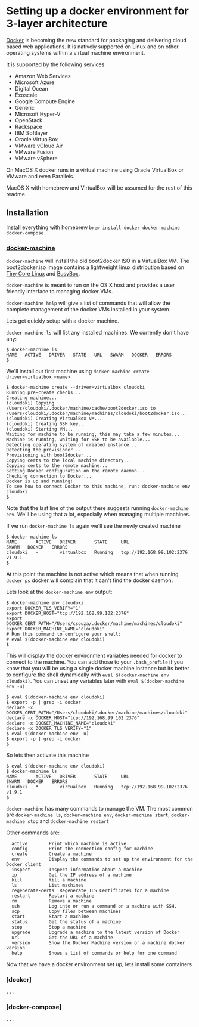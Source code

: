 
# Setting up a docker environment for 3-layer architecture



[Docker](https:/www.docker.com/) is becoming the new standard for packaging and delivering cloud based web applications. 
It is natively supported on Linux and on other operating systems within a virtual machine environment.

It is supported by the following services:

- Amazon Web Services
- Microsoft Azure
- Digital Ocean
- Exoscale
- Google Compute Engine
- Generic
- Microsoft Hyper-V
- OpenStack
- Rackspace
- IBM Softlayer
- Oracle VirtualBox
- VMware vCloud Air
- VMware Fusion
- VMware vSphere

On MacOS X docker runs in a virtual machine using Oracle VirtualBox or VMware and even Parallels. 

MacOS X with homebrew and VirtualBox will be assumed for the rest of this readme.


## Installation

Install everything with homebrew `brew install docker docker-machine docker-compose`

### [docker-machine](https://docs.docker.com/machine/)

`docker-machine` will install the old boot2docker ISO in a VirtualBox VM. The boot2docker.iso image contains a lightweight linux distribution based on [Tiny Core Linux](http://tinycorelinux.net)  and [BusyBox](https://www.busybox.net).


`docker-machine` is meant to run on the OS X host and provides a user friendly interface to managing docker VMs.


`docker-machine help` will give a list of commands that will allow the complete management of the docker VMs installed in your system. 

Lets get quickly setup with a docker machine.

`docker-machine ls` will list any installed machines. We currently don't have any:

    $ docker-machine ls
    NAME   ACTIVE   DRIVER   STATE   URL   SWARM   DOCKER   ERRORS
    $

We'll install our first machine using `docker-machine create --driver=virtualbox <name>`

    $ docker-machine create --driver=virtualbox cloudoki
    Running pre-create checks...
    Creating machine...
    (cloudoki) Copying /Users/cloudoki/.docker/machine/cache/boot2docker.iso to /Users/cloudoki/.docker/machine/machines/cloudoki/boot2docker.iso...
    (cloudoki) Creating VirtualBox VM...
    (cloudoki) Creating SSH key...
    (cloudoki) Starting VM...
    Waiting for machine to be running, this may take a few minutes...
    Machine is running, waiting for SSH to be available...
    Detecting operating system of created instance...
    Detecting the provisioner...
    Provisioning with boot2docker...
    Copying certs to the local machine directory...
    Copying certs to the remote machine...
    Setting Docker configuration on the remote daemon...
    Checking connection to Docker...
    Docker is up and running!
    To see how to connect Docker to this machine, run: docker-machine env cloudoki
    $

Note that the last line of the output there suggests running `docker-machine env`. We'll be using that a lot, especially when managing multiple machines.

If we run `docker-machine ls` again we'll see the newly created machine

    $ docker-machine ls
    NAME       ACTIVE   DRIVER       STATE     URL                         SWARM   DOCKER   ERRORS
    cloudoki   -        virtualbox   Running   tcp://192.168.99.102:2376           v1.9.1
    $

At this point the machine is not active which means that when running `docker ps` docker will complain that it can't find the docker daemon.

Lets look at the `docker-machine env` output:

    $ docker-machine env cloudoki
    export DOCKER_TLS_VERIFY="1"
    export DOCKER_HOST="tcp://192.168.99.102:2376"
    export DOCKER_CERT_PATH="/Users/csouza/.docker/machine/machines/cloudoki"
    export DOCKER_MACHINE_NAME="cloudoki"
    # Run this command to configure your shell:
    # eval $(docker-machine env cloudoki)
    $

This will display the docker environment variables needed for docker to connect to the machine. You can add those to your `.bash_profile` if you know that you will be using a single docker machine instance
but its better to configure the shell dynamically with `eval $(docker-machine env cloudoki)`. You can unset any variables later with  `eval $(docker-machine env -u)`

    $ eval $(docker-machine env cloudoki)
    $ export -p | grep -i docker
    declare -x DOCKER_CERT_PATH="/Users/cloudoki/.docker/machine/machines/cloudoki"
    declare -x DOCKER_HOST="tcp://192.168.99.102:2376"
    declare -x DOCKER_MACHINE_NAME="cloudoki"
    declare -x DOCKER_TLS_VERIFY="1"
    $ eval $(docker-machine env -u)
    $ export -p | grep -i docker
    $

So lets then activate this machine 

    $ eval $(docker-machine env cloudoki)
    $ docker-machine ls
    NAME       ACTIVE   DRIVER       STATE     URL                         SWARM   DOCKER   ERRORS
    cloudoki   *        virtualbox   Running   tcp://192.168.99.102:2376           v1.9.1
    $

`docker-machine` has many commands to manage the VM. The most common are `docker-machine ls`,  `docker-machine env`, `docker-machine start`, `docker-machine stop` and `docker-machine restart`


Other commands are:

```
  active		Print which machine is active
  config		Print the connection config for machine
  create		Create a machine
  env			Display the commands to set up the environment for the Docker client
  inspect		Inspect information about a machine
  ip			Get the IP address of a machine
  kill			Kill a machine
  ls			List machines
  regenerate-certs	Regenerate TLS Certificates for a machine
  restart		Restart a machine
  rm			Remove a machine
  ssh			Log into or run a command on a machine with SSH.
  scp			Copy files between machines
  start			Start a machine
  status		Get the status of a machine
  stop			Stop a machine
  upgrade		Upgrade a machine to the latest version of Docker
  url			Get the URL of a machine
  version		Show the Docker Machine version or a machine docker version
  help			Shows a list of commands or help for one command
```

Now that we have a docker environment set up, lets install some containers

### [docker]

`...`

### [docker-compose]

`...`

